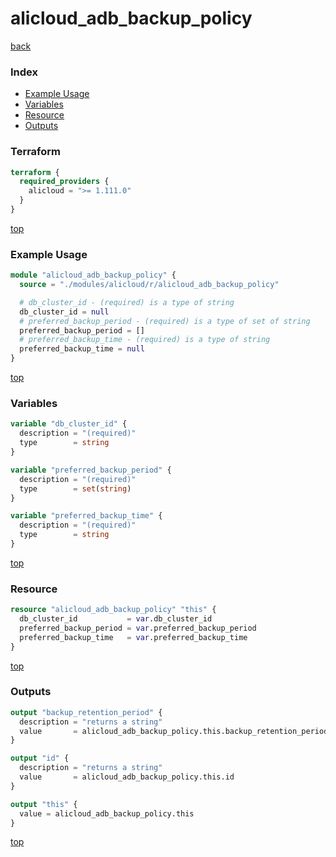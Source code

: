 # alicloud_adb_backup_policy

[back](../alicloud.md)

### Index

- [Example Usage](#example-usage)
- [Variables](#variables)
- [Resource](#resource)
- [Outputs](#outputs)

### Terraform

```terraform
terraform {
  required_providers {
    alicloud = ">= 1.111.0"
  }
}
```

[top](#index)

### Example Usage

```terraform
module "alicloud_adb_backup_policy" {
  source = "./modules/alicloud/r/alicloud_adb_backup_policy"

  # db_cluster_id - (required) is a type of string
  db_cluster_id = null
  # preferred_backup_period - (required) is a type of set of string
  preferred_backup_period = []
  # preferred_backup_time - (required) is a type of string
  preferred_backup_time = null
}
```

[top](#index)

### Variables

```terraform
variable "db_cluster_id" {
  description = "(required)"
  type        = string
}

variable "preferred_backup_period" {
  description = "(required)"
  type        = set(string)
}

variable "preferred_backup_time" {
  description = "(required)"
  type        = string
}
```

[top](#index)

### Resource

```terraform
resource "alicloud_adb_backup_policy" "this" {
  db_cluster_id           = var.db_cluster_id
  preferred_backup_period = var.preferred_backup_period
  preferred_backup_time   = var.preferred_backup_time
}
```

[top](#index)

### Outputs

```terraform
output "backup_retention_period" {
  description = "returns a string"
  value       = alicloud_adb_backup_policy.this.backup_retention_period
}

output "id" {
  description = "returns a string"
  value       = alicloud_adb_backup_policy.this.id
}

output "this" {
  value = alicloud_adb_backup_policy.this
}
```

[top](#index)